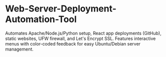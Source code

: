 # Web-Server-Deployment-Automation-Tool
Automates Apache/Node.js/Python setup, React app deployments (GitHub), static websites, UFW firewall, and Let's Encrypt SSL. Features interactive menus with color-coded feedback for easy Ubuntu/Debian server management.
